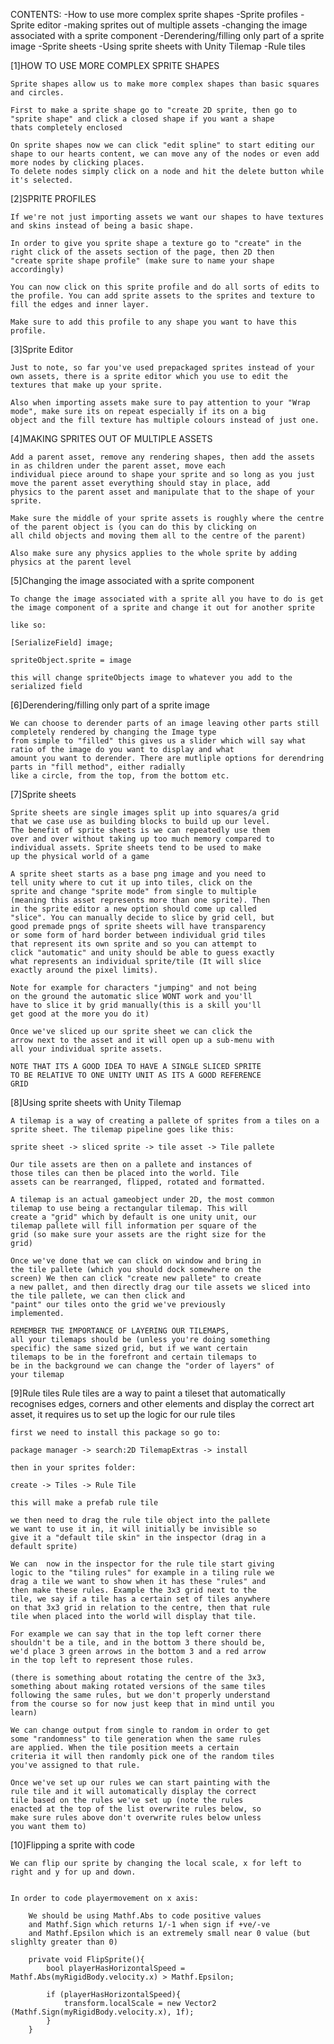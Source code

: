 CONTENTS:
    -How to use more complex sprite shapes
    -Sprite profiles
    -Sprite editor
    -making sprites out of multiple assets
    -changing the image associated with a sprite component
    -Derendering/filling only part of a sprite image
    -Sprite sheets
    -Using sprite sheets with Unity Tilemap
    -Rule tiles


[1]HOW TO USE MORE COMPLEX SPRITE SHAPES

    Sprite shapes allow us to make more complex shapes than basic squares and circles.

    First to make a sprite shape go to "create 2D sprite, then go to "sprite shape" and click a closed shape if you want a shape 
    thats completely enclosed

    On sprite shapes now we can click "edit spline" to start editing our shape to our hearts content, we can move any of the nodes or even add more nodes by clicking places.
    To delete nodes simply click on a node and hit the delete button while it's selected.


[2]SPRITE PROFILES

    If we're not just importing assets we want our shapes to have textures and skins instead of being a basic shape.

    In order to give you sprite shape a texture go to "create" in the right click of the assets section of the page, then 2D then 
    "create sprite shape profile" (make sure to name your shape accordingly)

    You can now click on this sprite profile and do all sorts of edits to the profile. You can add sprite assets to the sprites and texture to fill the edges and inner layer.

    Make sure to add this profile to any shape you want to have this profile.

[3]Sprite Editor

    Just to note, so far you've used prepackaged sprites instead of your own assets, there is a sprite editor which you use to edit the textures that make up your sprite. 

    Also when importing assets make sure to pay attention to your "Wrap mode", make sure its on repeat especially if its on a big 
    object and the fill texture has multiple colours instead of just one.

[4]MAKING SPRITES OUT OF MULTIPLE ASSETS

    Add a parent asset, remove any rendering shapes, then add the assets in as children under the parent asset, move each 
    individual piece around to shape your sprite and so long as you just move the parent asset everything should stay in place, add 
    physics to the parent asset and manipulate that to the shape of your sprite. 

    Make sure the middle of your sprite assets is roughly where the centre of the parent object is (you can do this by clicking on 
    all child objects and moving them all to the centre of the parent)

    Also make sure any physics applies to the whole sprite by adding physics at the parent level

[5]Changing the image associated with a sprite component
    
    To change the image associated with a sprite all you have to do is get the image component of a sprite and change it out for another sprite

    like so:

    [SerializeField] image;

    spriteObject.sprite = image

    this will change spriteObjects image to whatever you add to the serialized field

[6]Derendering/filling only part of a sprite image
    
    We can choose to derender parts of an image leaving other parts still completely rendered by changing the Image type
    from simple to "filled" this gives us a slider which will say what ratio of the image do you want to display and what
    amount you want to derender. There are mutliple options for derendring parts in "fill method", either radially
    like a circle, from the top, from the bottom etc.

[7]Sprite sheets
    
    Sprite sheets are single images split up into squares/a grid
    that we case use as building blocks to build up our level.
    The benefit of sprite sheets is we can repeatedly use them
    over and over without taking up too much memory compared to
    individual assets. Sprite sheets tend to be used to make
    up the physical world of a game

    A sprite sheet starts as a base png image and you need to
    tell unity where to cut it up into tiles, click on the 
    sprite and change "sprite mode" from single to multiple 
    (meaning this asset represents more than one sprite). Then 
    in the sprite editor a new option should come up called 
    "slice". You can manually decide to slice by grid cell, but 
    good premade pngs of sprite sheets will have transparency 
    or some form of hard border between individual grid tiles 
    that represent its own sprite and so you can attempt to 
    click "automatic" and unity should be able to guess exactly 
    what represents an individual sprite/tile (It will slice 
    exactly around the pixel limits).

    Note for example for characters "jumping" and not being
    on the ground the automatic slice WONT work and you'll
    have to slice it by grid manually(this is a skill you'll 
    get good at the more you do it)

    Once we've sliced up our sprite sheet we can click the 
    arrow next to the asset and it will open up a sub-menu with 
    all your individual sprite assets.

    NOTE THAT ITS A GOOD IDEA TO HAVE A SINGLE SLICED SPRITE
    TO BE RELATIVE TO ONE UNITY UNIT AS ITS A GOOD REFERENCE
    GRID

[8]Using sprite sheets with Unity Tilemap

    A tilemap is a way of creating a pallete of sprites from a tiles on a sprite sheet. The tilemap pipeline goes like this:

    sprite sheet -> sliced sprite -> tile asset -> Tile pallete

    Our tile assets are then on a pallete and instances of
    those tiles can then be placed into the world. Tile
    assets can be rearranged, flipped, rotated and formatted.

    A tilemap is an actual gameobject under 2D, the most common 
    tilemap to use being a rectangular tilemap. This will 
    create a "grid" which by default is one unity unit, our
    tilemap pallete will fill information per square of the 
    grid (so make sure your assets are the right size for the 
    grid)

    Once we've done that we can click on window and bring in 
    the tile pallete (which you should dock somewhere on the 
    screen) We then can click "create new pallete" to create
    a new pallet, and then directly drag our tile assets we sliced into the tile pallete, we can then click and
    "paint" our tiles onto the grid we've previously
    implemented.

    REMEMBER THE IMPORTANCE OF LAYERING OUR TILEMAPS,
    all your tilemaps should be (unless you're doing something 
    specific) the same sized grid, but if we want certain
    tilemaps to be in the forefront and certain tilemaps to
    be in the background we can change the "order of layers" of 
    your tilemap

[9]Rule tiles
    Rule tiles are a way to paint a tileset that automatically 
    recognises edges, corners and other elements and display 
    the correct art asset, it requires us to set up the logic 
    for our rule tiles

    first we need to install this package so go to:

    package manager -> search:2D TilemapExtras -> install

    then in your sprites folder:

    create -> Tiles -> Rule Tile

    this will make a prefab rule tile

    we then need to drag the rule tile object into the pallete 
    we want to use it in, it will initially be invisible so 
    give it a "default tile skin" in the inspector (drag in a 
    default sprite)

    We can  now in the inspector for the rule tile start giving 
    logic to the "tiling rules" for example in a tiling rule we 
    drag a tile we want to show when it has these "rules" and 
    then make these rules. Example the 3x3 grid next to the 
    tile, we say if a tile has a certain set of tiles anywhere 
    on that 3x3 grid in relation to the centre, then that rule 
    tile when placed into the world will display that tile.

    For example we can say that in the top left corner there 
    shouldn't be a tile, and in the bottom 3 there should be, 
    we'd place 3 green arrows in the bottom 3 and a red arrow 
    in the top left to represent those rules.

    (there is something about rotating the centre of the 3x3, 
    something about making rotated versions of the same tiles 
    following the same rules, but we don't properly understand 
    from the course so for now just keep that in mind until you 
    learn)

    We can change output from single to random in order to get 
    some "randomness" to tile generation when the same rules 
    are applied. When the tile position meets a certain 
    criteria it will then randomly pick one of the random tiles 
    you've assigned to that rule.

    Once we've set up our rules we can start painting with the 
    rule tile and it will automatically display the correct 
    tile based on the rules we've set up (note the rules 
    enacted at the top of the list overwrite rules below, so 
    make sure rules above don't overwrite rules below unless 
    you want them to)

[10]Flipping a sprite with code
    
    We can flip our sprite by changing the local scale, x for left to right and y for up and down.


    In order to code playermovement on x axis:

        We should be using Mathf.Abs to code positive values
        and Mathf.Sign which returns 1/-1 when sign if +ve/-ve
        and Mathf.Epsilon which is an extremely small near 0 value (but slighlty greater than 0)
        
        private void FlipSprite(){
            bool playerHasHorizontalSpeed = Mathf.Abs(myRigidBody.velocity.x) > Mathf.Epsilon;

            if (playerHasHorizontalSpeed){
                transform.localScale = new Vector2 (Mathf.Sign(myRigidBody.velocity.x), 1f);
            }
        }

